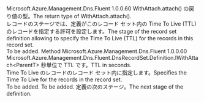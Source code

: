 <Type Name="IWithTtl&lt;ParentT&gt;" FullName="Microsoft.Azure.Management.Dns.Fluent.DnsRecordSet.Definition.IWithTtl&lt;ParentT&gt;">
  <TypeSignature Language="C#" Value="public interface IWithTtl&lt;ParentT&gt;" />
  <TypeSignature Language="ILAsm" Value=".class public interface auto ansi abstract IWithTtl`1&lt;ParentT&gt;" />
  <TypeSignature Language="DocId" Value="T:Microsoft.Azure.Management.Dns.Fluent.DnsRecordSet.Definition.IWithTtl`1" />
  <TypeSignature Language="VB.NET" Value="Public Interface IWithTtl(Of ParentT)" />
  <TypeSignature Language="F#" Value="type IWithTtl&lt;'ParentT&gt; = interface" />
  <AssemblyInfo>
    <AssemblyName>Microsoft.Azure.Management.Dns.Fluent</AssemblyName>
    <AssemblyVersion>1.0.0.60</AssemblyVersion>
  </AssemblyInfo>
  <TypeParameters>
    <TypeParameter Name="ParentT" />
  </TypeParameters>
  <Interfaces />
  <Docs>
    <typeparam name="ParentT"><span data-ttu-id="842b8-101">WithAttach.attach() の戻り値の型。</span><span class="sxs-lookup"><span data-stu-id="842b8-101">The return type of  WithAttach.attach().</span></span></typeparam>
    <summary>
            <span data-ttu-id="842b8-102">レコードのステージでは、定義がこのレコード セット内の Time To Live (TTL) のレコードを指定する許可を設定します。</span><span class="sxs-lookup"><span data-stu-id="842b8-102">The stage of the record set definition allowing to specify the Time To Live (TTL) for the records in this record set.</span></span>
            </summary>
    <remarks>To be added.</remarks>
  </Docs>
  <Members>
    <Member MemberName="WithTimeToLive">
      <MemberSignature Language="C#" Value="public Microsoft.Azure.Management.Dns.Fluent.DnsRecordSet.Definition.IWithAttach&lt;ParentT&gt; WithTimeToLive (long ttlInSeconds);" />
      <MemberSignature Language="ILAsm" Value=".method public hidebysig newslot virtual instance class Microsoft.Azure.Management.Dns.Fluent.DnsRecordSet.Definition.IWithAttach`1&lt;!ParentT&gt; WithTimeToLive(int64 ttlInSeconds) cil managed" />
      <MemberSignature Language="DocId" Value="M:Microsoft.Azure.Management.Dns.Fluent.DnsRecordSet.Definition.IWithTtl`1.WithTimeToLive(System.Int64)" />
      <MemberSignature Language="VB.NET" Value="Public Function WithTimeToLive (ttlInSeconds As Long) As IWithAttach(Of ParentT)" />
      <MemberSignature Language="F#" Value="abstract member WithTimeToLive : int64 -&gt; Microsoft.Azure.Management.Dns.Fluent.DnsRecordSet.Definition.IWithAttach&lt;'ParentT&gt;" Usage="iWithTtl.WithTimeToLive ttlInSeconds" />
      <MemberType>Method</MemberType>
      <AssemblyInfo>
        <AssemblyName>Microsoft.Azure.Management.Dns.Fluent</AssemblyName>
        <AssemblyVersion>1.0.0.60</AssemblyVersion>
      </AssemblyInfo>
      <ReturnValue>
        <ReturnType>Microsoft.Azure.Management.Dns.Fluent.DnsRecordSet.Definition.IWithAttach&lt;ParentT&gt;</ReturnType>
      </ReturnValue>
      <Parameters>
        <Parameter Name="ttlInSeconds" Type="System.Int64" />
      </Parameters>
      <Docs>
        <param name="ttlInSeconds"><span data-ttu-id="842b8-103">秒単位で TTL です。</span><span class="sxs-lookup"><span data-stu-id="842b8-103">TTL in seconds.</span></span></param>
        <summary>
            <span data-ttu-id="842b8-104">Time To Live のレコードのレコード セット内に指定します。</span><span class="sxs-lookup"><span data-stu-id="842b8-104">Specifies the Time To Live for the records in the record set.</span></span>
            </summary>
        <returns>To be added.</returns>
        <remarks>To be added.</remarks>
        <return><span data-ttu-id="842b8-105">定義の次のステージ。</span><span class="sxs-lookup"><span data-stu-id="842b8-105">The next stage of the definition.</span></span></return>
      </Docs>
    </Member>
  </Members>
</Type>